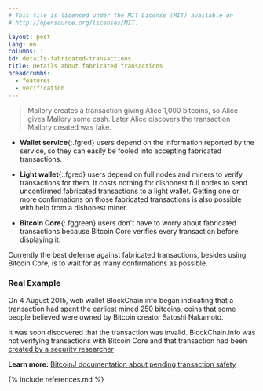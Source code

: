 ```yaml
---
# This file is licensed under the MIT License (MIT) available on
# http://opensource.org/licenses/MIT.

layout: post
lang: en
columns: 1
id: details-fabricated-transactions
title: Details about fabricated transactions
breadcrumbs:
  - features
  - verification
---
```

> Mallory creates a transaction giving Alice 1,000 bitcoins, so Alice
> gives Mallory some cash. Later Alice discovers the transaction Mallory
> created was fake.

- **Wallet service**{:.fgred} users depend on the information reported
  by the service, so they can easily be fooled into accepting fabricated
  transactions.

- **Light wallet**{:.fgred} users depend on full nodes and
  miners to verify transactions for them. It costs nothing for
  dishonest full nodes to send unconfirmed fabricated transactions to a
  light wallet. Getting one or more confirmations on those fabricated
  transactions is also possible with help from a dishonest miner.

- **Bitcoin Core**{:.fggreen} users don't have to worry about fabricated
  transactions because Bitcoin Core verifies every transaction before
  displaying it.

<div class="callout" markdown="block">
Currently the best defense against fabricated transactions, besides
using Bitcoin Core, is to wait for as many confirmations as possible.
</div>

### Real Example

On 4 August 2015, web wallet BlockChain.info began indicating that a
transaction had spent the earliest mined 250 bitcoins, coins that some
people believed were owned by Bitcoin creator Satoshi Nakamoto.

It was soon discovered that the transaction was invalid. BlockChain.info
was not verifying transactions with Bitcoin Core and that transaction
had been [created by a security researcher](https://www.reddit.com/r/Bitcoin/comments/3fv42j/blockchaininfo_spoofed_transactions_problem_aug_4/)

**Learn more:** [BitcoinJ documentation about pending transaction
safety](https://bitcoinj.org/security-model#pending-transactions)

{% include references.md %}
